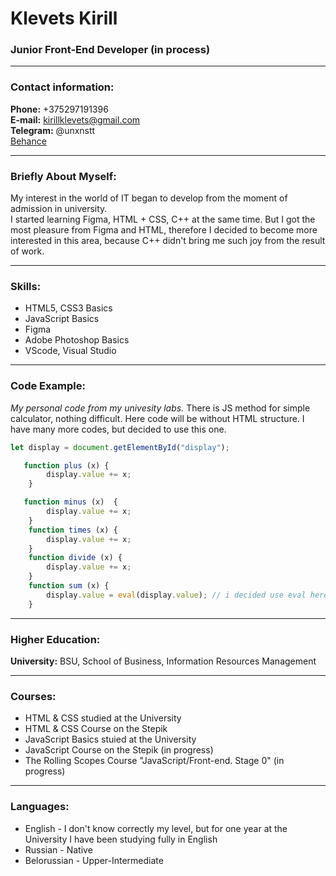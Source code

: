 # Klevets Kirill
### Junior Front-End Developer (in process)

---

### Contact information:

**Phone:** +375297191396<br>
**E-mail:** kirillklevets@gmail.com<br>
**Telegram:** @unxnstt<br>
[Behance](https://www.behance.net/kirillandreev4)

---

### Briefly About Myself:

My interest in the world of IT began to develop from the moment of admission in university. <br>
I started learning Figma, HTML + CSS, C++ at the same time. But I got the most pleasure from Figma and HTML, therefore I decided to become more interested in this area, because C++ didn't bring me such joy from the result of work.

---

### Skills:

- HTML5, CSS3 Basics
- JavaScript Basics
- Figma
- Adobe Photoshop Basics
- VScode, Visual Studio

---

### Code Example:

*My personal code from my univesity labs.* There is JS method for simple calculator, nothing difficult. Here code will be without HTML structure. I have many more codes, but decided to use this one.

```javascript
let display = document.getElementById("display");

   function plus (x) {
        display.value += x;
    }

   function minus (x)  {
        display.value += x;
    }
    function times (x) {
        display.value += x;
    }
    function divide (x) {
        display.value += x;
    }
    function sum (x) {
        display.value = eval(display.value); // i decided use eval here, because in this case eval is not devil, and when we create Simple calculator eval more convinient as I guess
    }
```
--- 

### Higher Education:

**University:** BSU, School of Business, Information Resources Management

---

### Courses:

- HTML & CSS studied at the University
- HTML & CSS Course on the Stepik 
- JavaScript Basics stuied at the University
- JavaScript Course on the Stepik (in progress)
- The Rolling Scopes Course "JavaScript/Front-end. Stage 0" (in progress)

---

### Languages:

- English \- I don't know correctly my level, but for one year at the University I have been studying fully in English
- Russian \- Native
- Belorussian \- Upper-Intermediate
